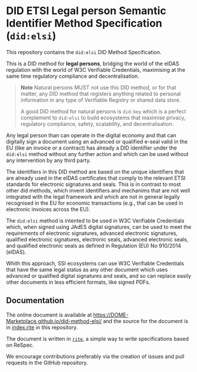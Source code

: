 # DID ETSI Legal person Semantic Identifier Method Specification (`did:elsi`)

This repository contains the `did:elsi` DID Method Specification.

This is a DID method for **legal persons**, bridging the world of the eIDAS regulation with the world of W3C Verifiable Credentials, maximising at the same time regulatory compliance and decentralisation.

> **Note**
> Natural persons MUST not use this DID method, or for that matter, any DID method that registers anything related to personal information in any type of Verifiable Registry or shared data store.
>
> A good DID method for natural persons is `did:key` which is a perfect complement to `did:elsi` to build ecosystems that maximise privacy, regulatory compliance, safety, scalability, and decentralisation. 

Any legal person than can operate in the digital economy and that can digitally sign a document using an advanced or qualified e-seal valid in the EU (like an invoice or a contract) has already a DID identifier under the `did:elsi` method without any further action and which can be used without any intervention by any third party.

The identifiers in this DID method are based on the unique identifiers that are already used in the eIDAS certificates that comply to the relevant ETSI standards for electronic signatures and seals. This is in contrast to most other did methods, which invent identifiers and mechanims that are not well integrated with the legal framework and which are not in general legally recognised in the EU for economic transactions (e.g., that can be used in electronic invoices across the EU).

The `did:elsi` method is intented to be used in W3C Verifiable Credentials which, when signed using JAdES digital signatures, can be used to meet the requirements of electronic signatures, advanced electronic signatures, qualified electronic signatures, electronic seals, advanced electronic seals, and qualified electronic seals as defined in Regulation (EU) No 910/2014 (eIDAS).

Whith this approach, SSI ecosystems can use W3C Verifiable Credentials that have the same legal status as any other document which uses advanced or qualified digital signatures and seals, and so can replace easily other documents in less efficient formats, like signed PDFs.

## Documentation

The online document is available at https://DOME-Marketplace.github.io/did-method-elsi/ and the source for the document is in [index.rite](index.rite) in this repository.

The document is written in [`rite`](https://hesusruiz.github.io/rite/), a simple way to write specifications based on ReSpec.

We encourage contributions preferably via the creation of issues and pull requests in the GitHub repository.